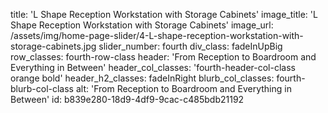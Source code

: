 title: 'L Shape Reception Workstation with Storage Cabinets'
image_title: 'L Shape Reception Workstation with Storage Cabinets'
image_url: /assets/img/home-page-slider/4-L-shape-reception-workstation-with-storage-cabinets.jpg
slider_number: fourth
div_class: fadeInUpBig
row_classes: fourth-row-class
header: 'From Reception to Boardroom and Everything in Between'
header_col_classes: 'fourth-header-col-class orange bold'
header_h2_classes: fadeInRight
blurb_col_classes: fourth-blurb-col-class
alt: 'From Reception to Boardroom and Everything in Between'
id: b839e280-18d9-4df9-9cac-c485bdb21192
